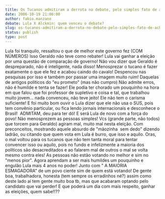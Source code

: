 ```yaml
---
title: Os Tucanos admitiram a derrota no debate, pelo simples fato de achar que foi "EQUILIBRADO"...
date: 2006-10-19 21:00:00
author: fabio.manzano
debate: Lula X Alckmin: quem venceu o debate?
slug: os-tucanos-admitiram-a-derrota-no-debate-pelo-simples-fato-de-achar-que-foi-equilibrado
status: publish 
type: post
---
```


Lula foi tranquilo, ressaltou o que de melhor este governo fez (COM NÚMEROS) Isso Geraldo não teve como rebater! Lula vai ganhar a eleição por uma questão de comparação de governo! Não vou dizer que Geraldo é despreparado, não é inteligente, nada disso! Menosprezar o tucano é fazer exatamente o que ele fez e acabou caindo do cavalo! Despencou nas pesquisas por isso e também por passar uma imagem muito ruim! Daquelas de antigos políticos do "eu prometo" (mas não cumpro) Não admite erros, não é humilde e tenta se fazer! Ele podia ter chorado um pouquinho na hora em que falou que foi professor de supletivo e coisa e tal, que trabalhou muito jovem... nada convenceu, não teve jeito! Ele não tem o carisma suficiente! E foi muito bom ouvir o Lula dizer que ele não usa o SUS, pois tem convênio particular, ou fica lendo jornais internacionais e desconhece o Brasil!  ADMITAM, deu para ter dó! E será Lula de novo com a força do povo! Não menosprezem as pessoas simples! Vcs (grande parte, não todos) que torcem para Geraldo) agiram mal, muito mal nesta eleição. Com preconceitos, mostrando aquele absurdo de "mãozinha  sem dedo" dizendo ladrão, ou citando que quem vota em Lula é burro, que isso e aquilo. Oras, o mal voltou para os tucanos que não tem tanta moral para tentar convencer isso ou aquilo, pois no fundo e infelizmente a maioria dos políticos são desacreditados e ao falarem mal de outros o mal se volta mesmo contra eles! As pessoas não estão votando no melhor e sim no "menos pior". Agora aprendam a ser mais humildes um pouquinho e engulão Lula mais 4 anos no poder! Junto com " A MAIORIA ESMAGADORA" de um povo ciente sim de quem está votando! De gente boa, trabalhadora, honesta (tem sempre os erradinhos né?) assim como deste lado aí tem gente muito boa tb, mas que acabaram optando pelo candidato que vai perder! E que poderá um dia com mais respeito, ganhar as eleições, quem sabe!!??


